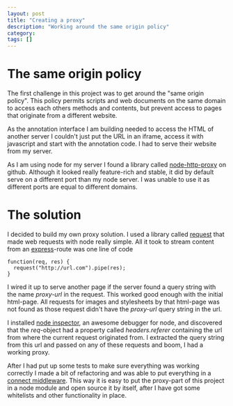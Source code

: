 ```yaml
---
layout: post
title: "Creating a proxy"
description: "Working around the same origin policy"
category: 
tags: []
---
```


# The same origin policy

The first challenge in this project was to get around the "same origin policy".
This policy permits scripts and web documents on the same domain to access 
each others methods and contents, but prevent access to pages that originate 
from a different website.

As the annotation interface I am building needed to access the HTML of another 
server I couldn't just put the URL in an iframe, access it with javascript
and start with the annotation code. I had to serve their website from my
server. 

As I am using node for my server I found a library called [node-http-proxy](https://github.com/nodejitsu/node-http-proxy) on github. Although it looked really feature-rich and stable, it did by default serve on a different port than my node server. I was unable to use it as different ports are equal to different domains. 

# The solution

I decided to build my own proxy solution. I used a library called [request](https://github.com/mikeal/request) that made web requests with node really simple. All it took to stream content from an [express](https://github.com/visionmedia/express)-route was one line of code

    function(req, res) {
      request("http://url.com").pipe(res);
    }

I wired it up to serve another page if the server found a query string with the
name _proxy-url_ in the request. This worked good enough with the initial html-page. All requests for images and stylesheets by that html-page was not found
as those request didn't have the _proxy-url_ query string in the url. 

I installed [node inspector](https://github.com/dannycoates/node-inspector), 
an awesome debugger for node, and discovered that the _req_-object had a property called _headers.referer_ containing the url from where the current request originated from. I extracted the query string from this url and passed on any of these requests and boom, I had a working proxy.

After I had put up some tests to make sure everything was working correctly I made a bit of refactoring and was able to put everything in a [connect middleware](https://github.com/senchalabs/connect). This way it is easy to put
the proxy-part of this project in a node module and open source it by itself, after I have got some whitelists and other functionality in place.
